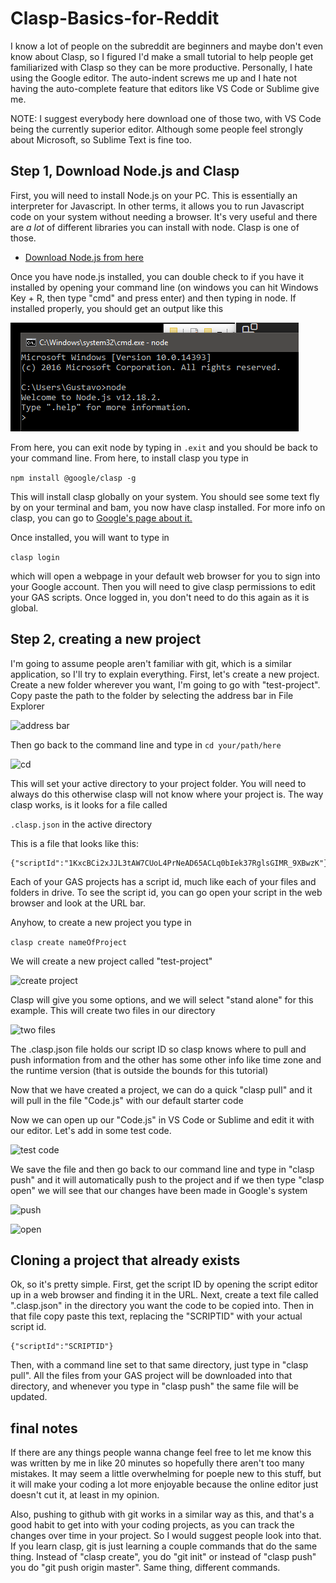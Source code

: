 # Clasp-Basics-for-Reddit 

I know a lot of people on the subreddit are beginners and maybe don't even know about Clasp, so I figured I'd make a small tutorial to help people get familiarized with Clasp so they can be more productive. Personally, I hate using the Google editor. The auto-indent screws me up and I hate not having the auto-complete feature that editors like VS Code or Sublime give me.

NOTE: I suggest everybody here download one of those two, with VS Code being the currently superior editor. Although some people feel strongly about Microsoft, so Sublime Text is fine too. 

## Step 1, Download Node.js and Clasp

First, you will need to install Node.js on your PC. This is essentially an interpreter for Javascript. In other terms, it allows you to run Javascript code on your system without needing a browser. It's very useful and there are *a lot* of different libraries you can install with node. Clasp is one of those.

* [Download Node.js from here](https://nodejs.org/en/)

Once you have node.js installed, you can double check to if you have it installed by opening your command line (on windows you can hit Windows Key + R, then type "cmd" and press enter) and then typing in node. If installed properly, you should get an output like this

![command line node](/images/1.PNG)

From here, you can exit node by typing in ```.exit``` and you should be back to your command line. From here, to install clasp you type in 


```npm install @google/clasp -g```

This will install clasp globally on your system. You should see some text fly by on your terminal and bam, you now have clasp installed. For more info on clasp, you can go to [Google's page about it.](https://developers.google.com/apps-script/guides/clasp)

Once installed, you will want to type in

```clasp login```

which will open a webpage in your default web browser for you to sign into your Google account. Then you will need to give clasp permissions to edit your GAS scripts. Once logged in, you don't need to do this again as it is global.

## Step 2, creating a new project

I'm going to assume people aren't familiar with git, which is a similar application, so I'll try to explain everything. First, let's create a new project. Create a new folder wherever you want, I'm going to go with "test-project". Copy paste the path to the folder by selecting the address bar in File Explorer

![address bar](/images/2.png)

Then go back to the command line and type in ```cd your/path/here```

![cd](/images/3.PNG)

This will set your active directory to your project folder. You will need to always do this otherwise clasp will not know where your project is. The way clasp works, is it looks for a file called 

```.clasp.json``` in the active directory

This is a file that looks like this:

```
{"scriptId":"1KxcBCi2xJJL3tAW7CUoL4PrNeAD65ACLq0bIek37RglsGIMR_9XBwzK"}
```

Each of your GAS projects has a script id, much like each of your files and folders in drive. To see the script id, you can go open your script in the web browser and look at the URL bar. 

Anyhow, to create a new project you type in

```clasp create nameOfProject```

We will create a new project called "test-project"

![create project](/images/4.PNG)

Clasp will give you some options, and we will select "stand alone" for this example. This will create two files in our directory

![two files](/images/5.PNG)

The .clasp.json file holds our script ID so clasp knows where to pull and push information from and the other has some other info like time zone and the runtime version (that is outside the bounds for this tutorial)

Now that we have created a project, we can do a quick "clasp pull" and it will pull in the file "Code.js" with our default starter code

Now we can open up our "Code.js" in VS Code or Sublime and edit it with our editor. Let's add in some test code.

![test code](/images/6.PNG)

We save the file and then go back to our command line and type in "clasp push" and it will automatically push to the project and if we then type "clasp open" we will see that our changes have been made in Google's system

![push](/images/7.png)

![open](/images/8.PNG)


## Cloning a project that already exists

Ok, so it's pretty simple. First, get the script ID by opening the script editor up in a web browser and finding it in the URL. Next, create a text file called ".clasp.json" in the directory you want the code to be copied into. Then in that file copy paste this text, replacing the "SCRIPTID" with your actual script id.

```
{"scriptId":"SCRIPTID"}
```

Then, with a command line set to that same directory, just type in "clasp pull". All the files from your GAS project will be downloaded into that directory, and whenever you type in "clasp push" the same file will be updated.

## final notes

If there are any things people wanna change feel free to let me know this was written by me in like 20 minutes so hopefully there aren't too many mistakes. It may seem a little overwhelming for poeple new to this stuff, but it will make your coding a lot more enjoyable because the online editor just doesn't cut it, at least in my opinion.

Also, pushing to github with git works in a similar way as this, and that's a good habit to get into with your coding projects, as you can track the changes over time in your project. So I would suggest people look into that. If you learn clasp, git is just learning a couple commands that do the same thing. Instead of "clasp create", you do "git init" or instead of "clasp push" you do "git push origin master". Same thing, different commands. 
